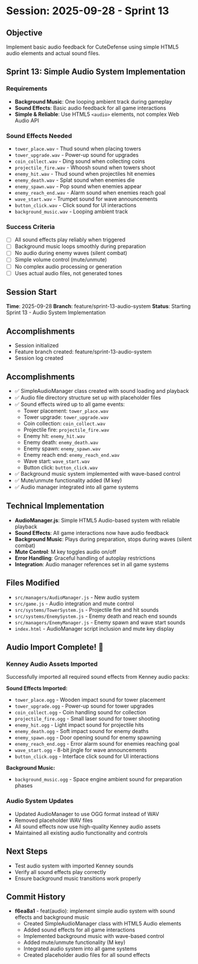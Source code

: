 # Session: 2025-09-28 - Sprint 13

## Objective
Implement basic audio feedback for CuteDefense using simple HTML5 audio elements and actual sound files.

## Sprint 13: Simple Audio System Implementation

### Requirements
- **Background Music**: One looping ambient track during gameplay
- **Sound Effects**: Basic audio feedback for all game interactions
- **Simple & Reliable**: Use HTML5 `<audio>` elements, not complex Web Audio API

### Sound Effects Needed
- `tower_place.wav` - Thud sound when placing towers
- `tower_upgrade.wav` - Power-up sound for upgrades  
- `coin_collect.wav` - Ding sound when collecting coins
- `projectile_fire.wav` - Whoosh sound when towers shoot
- `enemy_hit.wav` - Thud sound when projectiles hit enemies
- `enemy_death.wav` - Splat sound when enemies die
- `enemy_spawn.wav` - Pop sound when enemies appear
- `enemy_reach_end.wav` - Alarm sound when enemies reach goal
- `wave_start.wav` - Trumpet sound for wave announcements
- `button_click.wav` - Click sound for UI interactions
- `background_music.wav` - Looping ambient track

### Success Criteria
- [ ] All sound effects play reliably when triggered
- [ ] Background music loops smoothly during preparation
- [ ] No audio during enemy waves (silent combat)
- [ ] Simple volume control (mute/unmute)
- [ ] No complex audio processing or generation
- [ ] Uses actual audio files, not generated tones

## Session Start
**Time**: 2025-09-28
**Branch**: feature/sprint-13-audio-system
**Status**: Starting Sprint 13 - Audio System Implementation

## Accomplishments
- Session initialized
- Feature branch created: feature/sprint-13-audio-system
- Session log created

## Accomplishments
- ✅ SimpleAudioManager class created with sound loading and playback
- ✅ Audio file directory structure set up with placeholder files
- ✅ Sound effects wired up to all game events:
  - Tower placement: `tower_place.wav`
  - Tower upgrade: `tower_upgrade.wav`
  - Coin collection: `coin_collect.wav`
  - Projectile fire: `projectile_fire.wav`
  - Enemy hit: `enemy_hit.wav`
  - Enemy death: `enemy_death.wav`
  - Enemy spawn: `enemy_spawn.wav`
  - Enemy reach end: `enemy_reach_end.wav`
  - Wave start: `wave_start.wav`
  - Button click: `button_click.wav`
- ✅ Background music system implemented with wave-based control
- ✅ Mute/unmute functionality added (M key)
- ✅ Audio manager integrated into all game systems

## Technical Implementation
- **AudioManager.js**: Simple HTML5 Audio-based system with reliable playback
- **Sound Effects**: All game interactions now have audio feedback
- **Background Music**: Plays during preparation, stops during waves (silent combat)
- **Mute Control**: M key toggles audio on/off
- **Error Handling**: Graceful handling of autoplay restrictions
- **Integration**: Audio manager references set in all game systems

## Files Modified
- `src/managers/AudioManager.js` - New audio system
- `src/game.js` - Audio integration and mute control
- `src/systems/TowerSystem.js` - Projectile fire and hit sounds
- `src/systems/EnemySystem.js` - Enemy death and reach end sounds
- `src/managers/EnemyManager.js` - Enemy spawn and wave start sounds
- `index.html` - AudioManager script inclusion and mute key display

## Audio Import Complete! 🎵

### Kenney Audio Assets Imported
Successfully imported all required sound effects from Kenney audio packs:

**Sound Effects Imported:**
- `tower_place.ogg` - Wooden impact sound for tower placement
- `tower_upgrade.ogg` - Power-up sound for tower upgrades
- `coin_collect.ogg` - Coin handling sound for collection
- `projectile_fire.ogg` - Small laser sound for tower shooting
- `enemy_hit.ogg` - Light impact sound for projectile hits
- `enemy_death.ogg` - Soft impact sound for enemy deaths
- `enemy_spawn.ogg` - Door opening sound for enemy spawning
- `enemy_reach_end.ogg` - Error alarm sound for enemies reaching goal
- `wave_start.ogg` - 8-bit jingle for wave announcements
- `button_click.ogg` - Interface click sound for UI interactions

**Background Music:**
- `background_music.ogg` - Space engine ambient sound for preparation phases

### Audio System Updates
- Updated AudioManager to use OGG format instead of WAV
- Removed placeholder WAV files
- All sound effects now use high-quality Kenney audio assets
- Maintained all existing audio functionality and controls

## Next Steps
- Test audio system with imported Kenney sounds
- Verify all sound effects play correctly
- Ensure background music transitions work properly

## Commit History
- **f6ea8a1** - feat(audio): implement simple audio system with sound effects and background music
  - Created SimpleAudioManager class with HTML5 Audio elements
  - Added sound effects for all game interactions
  - Implemented background music with wave-based control
  - Added mute/unmute functionality (M key)
  - Integrated audio system into all game systems
  - Created placeholder audio files for all sound effects
